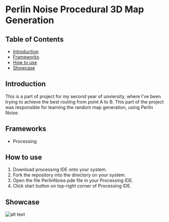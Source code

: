 # Perlin Noise Procedural 3D Map Generation

## Table of Contents

- [ Introduction ](#introduction)
- [ Frameworks ](#frameworks)
- [ How to use ](#how)
- [ Showcase ](#showcase)

<a name="introduction"></a>
## Introduction

This is a part of project for my second year of unviersity, where I've been trying to achieve the best routing from point A to B. This part of the project was responsible for learning the random map generation, using Perlin Noise.

<a name="frameworks"></a>
## Frameworks

- Processing

<a name="how"></a>
## How to use

1. Download processing IDE onto your system.
2. Fork the repository into the directory on your system.
3. Open the file PerlinNoise.pde file in your Processing IDE.
4. Click start button on top-right corner of Processing IDE.

<a name="showcase"></a>
## Showcase 

![alt text]()